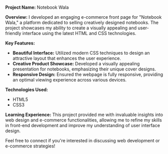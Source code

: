 

**Project Name:** Notebook Wala

**Overview:**
I developed an engaging e-commerce front page for "Notebook Wala," a platform dedicated to selling creatively designed notebooks. The project showcases my ability to create a visually appealing and user-friendly interface using the latest HTML and CSS technologies.

**Key Features:**
- **Beautiful Interface:** Utilized modern CSS techniques to design an attractive layout that enhances the user experience.
- **Creative Product Showcase:** Developed a visually appealing presentation for notebooks, emphasizing their unique cover designs.
- **Responsive Design:** Ensured the webpage is fully responsive, providing an optimal viewing experience across various devices.

**Technologies Used:**
- HTML5
- CSS3

**Learning Experience:**
This project provided me with invaluable insights into web design and e-commerce functionalities, allowing me to refine my skills in front-end development and improve my understanding of user interface design.

Feel free to connect if you're interested in discussing web development or e-commerce strategies!
